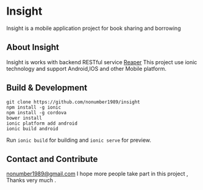 # Insight

Insight is a mobile application project for book sharing and borrowing 

## About Insight

Insight is works with backend RESTful service [Reaper](https://github.com/nonumber1989/reaper)
This project use ionic technology and support Android,IOS and other Mobile platform.

## Build &  Development
    git clone https://github.com/nonumber1989/insight
    npm install -g ionic 
    npm install -g cordova
    bower install
    ionic platform add android 
    ionic build android
    
Run `ionic build` for building and `ionic serve` for preview.

## Contact and Contribute 
nonumber1989@gmail.com
I hope more people take part in this project , Thanks very much .

